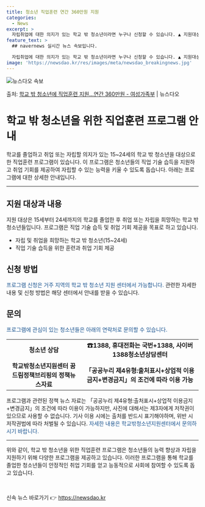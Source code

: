 ```yaml
---
title: 청소년 직업훈련 연간 360만원 지원
categories:
  - News
excerpt: >
  자립취업에 대한 의지가 있는 학교 밖 청소년이라면 누구나 신청할 수 있습니다. ▲ 지원대상   자립취업을 희…
feature_text: >
  ## navernews 실시간 뉴스 속보입니다.

  자립취업에 대한 의지가 있는 학교 밖 청소년이라면 누구나 신청할 수 있습니다. ▲ 지원대상   자립취업을 희…
image: 'https://newsdao.kr/res/images/meta/newsdao_breakingnews.jpg'
---
```


![뉴스다오 속보](https://newsdao.kr/res/images/meta/newsdao_breakingnews.jpg)

<p>출처: <a href="https://newsdao.kr/3705" rel="dofollow">학교 밖 청소년에 직업훈련 지원…연간 360만원 - 여성가족부</a> | 뉴스다오</p>

<h1>학교 밖 청소년을 위한 직업훈련 프로그램 안내</h1>

<p data-ke-size="size16">학교를 졸업하고 취업 또는 자립할 의지가 있는 15~24세의 학교 밖 청소년을 대상으로 한 직업훈련 프로그램이 있습니다. 이 프로그램은 청소년들의 직업 기술 습득을 지원하고 취업 기회를 제공하여 자립할 수 있는 능력을 키울 수 있도록 돕습니다. 아래는 프로그램에 대한 상세한 안내입니다.</p>

<hr>

<h2 data-ke-size="size26">지원 대상과 내용</h2>

<p>지원 대상은 15세부터 24세까지의 학교를 졸업한 후 취업 또는 자립을 희망하는 학교 밖 청소년들입니다. 프로그램은 직업 기술 습득 및 취업 기회 제공을 목표로 하고 있습니다.</p>

<ul>
    <li>자립 및 취업을 희망하는 학교 밖 청소년(15~24세)</li>
    <li>직업 기술 습득을 위한 훈련과 취업 기회 제공</li>
</ul>

<h2 data-ke-size="size26">신청 방법</h2>

<p><span style="color: #1a5490;">프로그램 신청은 거주 지역의 학교 밖 청소년 지원 센터에서 가능합니다. </span>관련한 자세한 내용 및 신청 방법은 해당 센터에서 안내를 받을 수 있습니다.</p>

<h2 data-ke-size="size26">문의</h2>

<p><span style="color: #1a5490;">프로그램에 관심이 있는 청소년들은 아래의 연락처로 문의할 수 있습니다.</span></p>

<table>
    <tr>
        <td style="text-align: center; height: 17px;"><b>청소년 상담</b></td>
        <td style="text-align: center; height: 17px;"><b>☎1388, 휴대전화는 국번+1388, 사이버1388청소년상담센터</b></td>
    </tr>
    <tr>
        <td style="text-align: center; height: 17px;"><b>학교밖청소년지원센터 꿈드림정책브리핑의 정책뉴스자료</b></td>
        <td style="text-align: center; height: 17px;"><b>「공공누리 제4유형:출처표시+상업적 이용금지+변경금지」의 조건에 따라 이용 가능</b></td>
    </tr>
</table>

<p>프로그램과 관련된 정책 뉴스 자료는 「공공누리 제4유형:출처표시+상업적 이용금지+변경금지」의 조건에 따라 이용이 가능하지만, 사진에 대해서는 제3자에게 저작권이 있으므로 사용할 수 없습니다. 기사 이용 시에는 출처를 반드시 표기해야하며, 위반 시 저작권법에 따라 처벌될 수 있습니다. <span style="color: #1a5490;">자세한 내용은 학교밖청소년지원센터에서 문의하시기 바랍니다.</span></p>

<hr>

<p data-ke-size="size16">위와 같이, 학교 밖 청소년을 위한 직업훈련 프로그램은 청소년들의 능력 향상과 자립을 지원하기 위해 다양한 프로그램을 제공하고 있습니다. 이러한 프로그램을 통해 학교를 졸업한 청소년들이 안정적인 취업 기회를 얻고 능동적으로 사회에 참여할 수 있도록 돕고 있습니다.</p>

<p data-ke-size="size16">&nbsp;</p> 

신속 뉴스 바로가기 👉 <a href="https://newsdao.kr" rel="dofollow">https://newsdao.kr</a>


